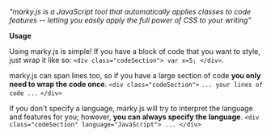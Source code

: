 *"marky.js is a JavaScript tool that automatically applies classes to code features -- letting you easily apply the full power of CSS to your writing"*

**Usage**

Using marky.js is simple! If you have a block of code that you want to style, just wrap it like so: `<div class="codeSection"> var x=5; </div>`.

marky.js can span lines too, so if you have a large section of code **you only need to wrap the code once**.
`<div class="codeSection">`
` ... your lines of code ... `
`</div>`

If you don't specify a language, marky.js will try to interpret the language and features for you; however, **you can always specify the language**.
`<div class="codeSection" language="JavaScript"> ... </div>`
